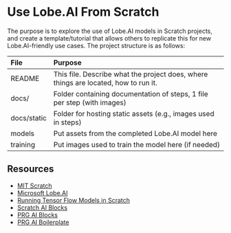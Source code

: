 # Use Lobe.AI From Scratch

The purpose is to explore the use of Lobe.AI models in Scratch projects, and create a template/tutorial that allows others to replicate this for new Lobe.AI-friendly use cases. The project structure is as follows:

| File | Purpose  | 
|:---|:---|
| README | This file. Describe what the project does, where things are located, how to run it. |
| docs/ | Folder containing documentation of steps, 1 file per step (with images) |
| docs/static | Folder for hosting static assets (e.g., images used in steps) |
| models | Put assets from the completed Lobe.AI model here |
| training | Put images used to train the model here (if needed)|

## Resources
 * [MIT Scratch](https://scratch.mit.edu/)
 * [Microsoft Lobe.AI](https://www.lobe.ai/)
 * [Running Tensor Flow Models in Scratch](https://dalelane.co.uk/blog/?p=4201#:~:)
 * [Scratch AI Blocks](https://www.media.mit.edu/posts/ai-blocks/)
 * [PRG AI Blocks](https://npnlab-vn.github.io/scratch3/main/)
 * [PRG AI Boilerplate](https://github.com/mitmedialab/prg-extension-boilerplate)
